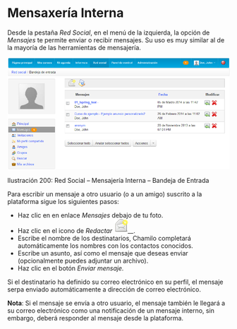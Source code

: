 # Mensaxería Interna

Desde la pestaña _Red Social_, en el menú de la izquierda, la opción de _Mensajes_ te permite enviar o recibir mensajes. Su uso es muy similar al de la mayoría de las herramientas de mensajería.

![](../../.gitbook/assets/images257%20%284%29.png)

Ilustración 200: Red Social – Mensajería Interna – Bandeja de Entrada

Para escribir un mensaje a otro usuario \(o a un amigo\) suscrito a la plataforma sigue los siguientes pasos:

* Haz clic en en enlace _Mensajes_ debajo de tu foto.
* Haz clic en el icono de _Redactar_ ![](../../.gitbook/assets/graficos75%20%287%29.png)_\_\_._
* Escribe el nombre de los destinatarios, Chamilo completará automáticamente los nombres con los contactos conocidos.
* Escribe un asunto, así como el mensaje que deseas enviar \(opcionalmente puedes adjuntar un archivo\).
* Haz clic en el botón _Enviar mensaje._

Si el destinatario ha definido su correo electrónico en su perfil, el mensaje serpa enviado automáticamente a dirección de correo electrónico.

**Nota**: Si el mensaje se envía a otro usuario, el mensaje también le llegará a su correo electrónico como una notificación de un mensaje interno, sin embargo, deberá responder al mensaje desde la plataforma.

